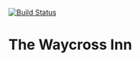 [![Build Status](https://travis-ci.org/mikeyhogarth/waycross-inn.svg?branch=master)](https://travis-ci.org/mikeyhogarth/waycross-inn)

# The Waycross Inn